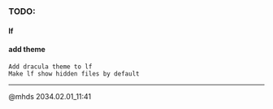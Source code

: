 ### TODO:
#### lf

#### add theme

    Add dracula theme to lf
    Make lf show hidden files by default

---

@mhds 2034.02.01_11:41

